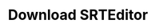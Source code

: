 ---
layout: "download"
title: "Download SRTEditor"
root_location: "../"
js:
  - "vendor/{{ site.vendors.js.jquery }}"
  - "srteditor.min"
  - "loader"
css:
  - "navigation"
  - "vendor/{{ site.vendors.css.fontawesome }}"
---